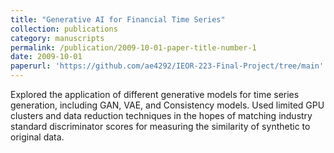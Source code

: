 ```yaml
---
title: "Generative AI for Financial Time Series"
collection: publications
category: manuscripts
permalink: /publication/2009-10-01-paper-title-number-1
date: 2009-10-01
paperurl: 'https://github.com/ae4292/IEOR-223-Final-Project/tree/main'
---
```


Explored the application of different generative models for time series generation, including GAN, VAE, and
Consistency models. Used limited GPU clusters and data reduction techniques in the hopes of matching industry
standard discriminator scores for measuring the similarity of synthetic to original data.
